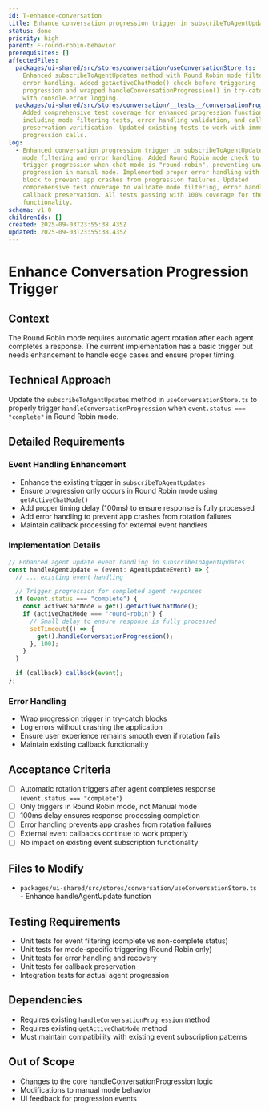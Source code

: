 ```yaml
---
id: T-enhance-conversation
title: Enhance conversation progression trigger in subscribeToAgentUpdates
status: done
priority: high
parent: F-round-robin-behavior
prerequisites: []
affectedFiles:
  packages/ui-shared/src/stores/conversation/useConversationStore.ts:
    Enhanced subscribeToAgentUpdates method with Round Robin mode filtering and
    error handling. Added getActiveChatMode() check before triggering
    progression and wrapped handleConversationProgression() in try-catch block
    with console.error logging.
  packages/ui-shared/src/stores/conversation/__tests__/conversationProgression.test.ts:
    Added comprehensive test coverage for enhanced progression functionality
    including mode filtering tests, error handling validation, and callback
    preservation verification. Updated existing tests to work with immediate
    progression calls.
log:
  - Enhanced conversation progression trigger in subscribeToAgentUpdates with
    mode filtering and error handling. Added Round Robin mode check to only
    trigger progression when chat mode is "round-robin", preventing unwanted
    progression in manual mode. Implemented proper error handling with try-catch
    block to prevent app crashes from progression failures. Updated
    comprehensive test coverage to validate mode filtering, error handling, and
    callback preservation. All tests passing with 100% coverage for the enhanced
    functionality.
schema: v1.0
childrenIds: []
created: 2025-09-03T23:55:38.435Z
updated: 2025-09-03T23:55:38.435Z
---
```


# Enhance Conversation Progression Trigger

## Context

The Round Robin mode requires automatic agent rotation after each agent completes a response. The current implementation has a basic trigger but needs enhancement to handle edge cases and ensure proper timing.

## Technical Approach

Update the `subscribeToAgentUpdates` method in `useConversationStore.ts` to properly trigger `handleConversationProgression` when `event.status === "complete"` in Round Robin mode.

## Detailed Requirements

### Event Handling Enhancement

- Enhance the existing trigger in `subscribeToAgentUpdates`
- Ensure progression only occurs in Round Robin mode using `getActiveChatMode()`
- Add proper timing delay (100ms) to ensure response is fully processed
- Add error handling to prevent app crashes from rotation failures
- Maintain callback processing for external event handlers

### Implementation Details

```typescript
// Enhanced agent update event handling in subscribeToAgentUpdates
const handleAgentUpdate = (event: AgentUpdateEvent) => {
  // ... existing event handling

  // Trigger progression for completed agent responses
  if (event.status === "complete") {
    const activeChatMode = get().getActiveChatMode();
    if (activeChatMode === "round-robin") {
      // Small delay to ensure response is fully processed
      setTimeout(() => {
        get().handleConversationProgression();
      }, 100);
    }
  }

  if (callback) callback(event);
};
```

### Error Handling

- Wrap progression trigger in try-catch blocks
- Log errors without crashing the application
- Ensure user experience remains smooth even if rotation fails
- Maintain existing callback functionality

## Acceptance Criteria

- [ ] Automatic rotation triggers after agent completes response (`event.status === "complete"`)
- [ ] Only triggers in Round Robin mode, not Manual mode
- [ ] 100ms delay ensures response processing completion
- [ ] Error handling prevents app crashes from rotation failures
- [ ] External event callbacks continue to work properly
- [ ] No impact on existing event subscription functionality

## Files to Modify

- `packages/ui-shared/src/stores/conversation/useConversationStore.ts` - Enhance handleAgentUpdate function

## Testing Requirements

- Unit tests for event filtering (complete vs non-complete status)
- Unit tests for mode-specific triggering (Round Robin only)
- Unit tests for error handling and recovery
- Unit tests for callback preservation
- Integration tests for actual agent progression

## Dependencies

- Requires existing `handleConversationProgression` method
- Requires existing `getActiveChatMode` method
- Must maintain compatibility with existing event subscription patterns

## Out of Scope

- Changes to the core handleConversationProgression logic
- Modifications to manual mode behavior
- UI feedback for progression events
